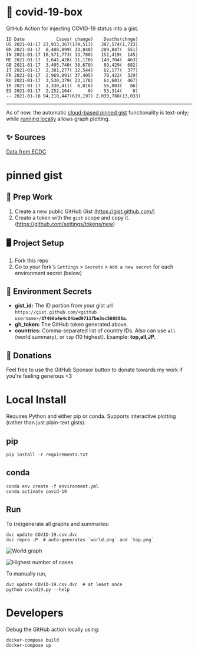 # 🏥 covid-19-box

GitHub Action for injecting COVID-19 status into a gist.

```
ID Date            Cases( change)    Deaths(chnge)
US 2021-01-17 23,933,367(174,513)   397,574(1,723)
BR 2021-01-17  8,488,099( 33,040)   209,847(  551)
IN 2021-01-17 10,571,773( 13,788)   152,419(  145)
ME 2021-01-17  1,641,428( 11,170)   140,704(  463)
GB 2021-01-17  3,405,740( 38,670)    89,429(  682)
IT 2021-01-17  2,381,277( 12,544)    82,177(  377)
FR 2021-01-17  2,969,091( 37,405)    70,422(  329)
RU 2021-01-17  3,530,379( 23,178)    64,601(  467)
IR 2021-01-17  1,330,411(  6,016)    56,803(   86)
ES 2021-01-17  2,252,164(      0)    53,314(    0)
-- 2021-01-16 94,218,447(619,197) 2,030,788(13,033)
```

---

As of now, the automatic [cloud-based pinned gist](#pinned-gist) functionality is text-only;
while [running locally](#local-install) allows graph plotting.

## ✨ Sources

[Data from ECDC](https://www.ecdc.europa.eu/en/publications-data/download-todays-data-geographic-distribution-covid-19-cases-worldwide)

# pinned gist

## 🎒 Prep Work
1. Create a new public GitHub Gist (https://gist.github.com/)
1. Create a token with the `gist` scope and copy it. (https://github.com/settings/tokens/new)

## 🖥 Project Setup
1. Fork this repo
1. Go to your fork's `Settings` > `Secrets` > `Add a new secret` for each environment secret (below)

## 🤫 Environment Secrets
- **gist_id:** The ID portion from your gist url `https://gist.github.com/<github username>/`**`37496a4e4c84aed9711fbe3ec560888a`**.
- **gh_token:** The GitHub token generated above.
- **countries:** Comma-separated list of country IDs. Also can use `all` (world summary), or `top` (10 highest). Example: **top,all,JP**.

## 💸 Donations

Feel free to use the GitHub Sponsor button to donate towards my work if you're feeling generous <3

# Local Install

Requires Python and either pip or conda. Supports interactive plotting (rather than just plain-text gists).

## pip

```
pip install -r requirements.txt
```

## conda

```
conda env create -f environment.yml
conda activate covid-19
```

## Run

To (re)generate all graphs and summaries:

```
dvc update COVID-19.csv.dvc
dvc repro -P  # auto-generates `world.png` and `top.png`
```

![World graph](world.png)

![Highest number of cases](top.png)

To manually run,

```
dvc update COVID-19.csv.dvc  # at least once
python covid19.py --help
```

# Developers

Debug the GitHub action locally using:

```
docker-compose build
docker-compose up
```
